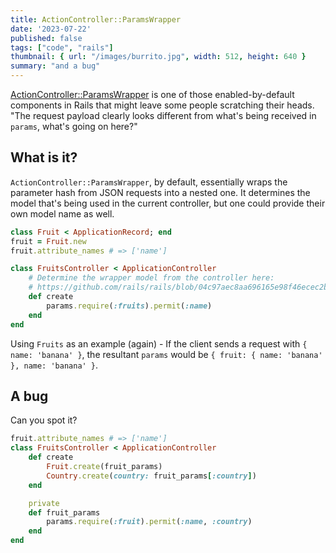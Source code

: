 ```yaml
---
title: ActionController::ParamsWrapper
date: '2023-07-22'
published: false
tags: ["code", "rails"]
thumbnail: { url: "/images/burrito.jpg", width: 512, height: 640 }
summary: "and a bug"
---
```


[ActionController::ParamsWrapper](https://edgeapi.rubyonrails.org/classes/ActionController/ParamsWrapper.html) is one of those enabled-by-default components in Rails that might leave some people scratching their heads. "The request payload clearly looks different from what's being received in `params`, what's going on here?"

## What is it?

`ActionController::ParamsWrapper`, by default, essentially wraps the parameter hash from JSON requests into a nested one. It determines the model that's being used in the current controller, but one could provide their own model name as well.

~~~ruby
class Fruit < ApplicationRecord; end
fruit = Fruit.new
fruit.attribute_names # => ['name']

class FruitsController < ApplicationController
    # Determine the wrapper model from the controller here:
    # https://github.com/rails/rails/blob/04c97aec8aa696165e98f46ecec2b13410629be0/actionpack/lib/action_controller/metal/params_wrapper.rb#L160C9-L184
    def create
        params.require(:fruits).permit(:name)
    end
end
~~~

Using `Fruits` as an example (again) - If the client sends a request with `{ name: 'banana' }`, the resultant `params` would be `{ fruit: { name: 'banana' }, name: 'banana' }`.

## A bug

Can you spot it?

~~~ruby
fruit.attribute_names # => ['name']
class FruitsController < ApplicationController
    def create
        Fruit.create(fruit_params)
        Country.create(country: fruit_params[:country])
    end

    private
    def fruit_params
        params.require(:fruit).permit(:name, :country)
    end
end 
~~~